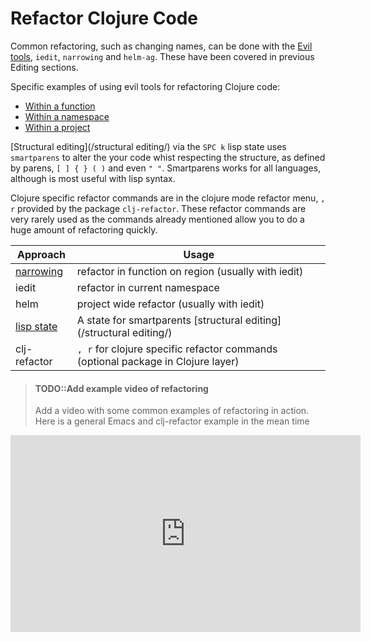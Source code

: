 # Refactor Clojure Code

Common refactoring, such as changing names, can be done with the [Evil tools](/evil-tools/index.md), `iedit`, `narrowing` and `helm-ag`. These have been covered in previous Editing sections.

Specific examples of using evil tools for refactoring Clojure code:

* [Within a function](within-a-function.md)
* [Within a namespace](within-a-namespace.md)
* [Within a project](within-a-project.md)

[Structural editing](/structural editing/) via the `SPC k` lisp state uses `smartparens` to alter the your code whist respecting the structure, as defined by parens, `[ ] { } ( )` and even `" "`.  Smartparens works for all languages, although is most useful with lisp syntax.

Clojure specific refactor commands are in the clojure mode refactor menu, `, r` provided by the package `clj-refactor`.  These refactor commands are very rarely used as the commands already mentioned allow you to do a huge amount of refactoring quickly.

| Approach                                        | Usage                                                                            |
|-------------------------------------------------|----------------------------------------------------------------------------------|
| [narrowing](/evil-tools/narrowing.md)           | refactor in function on region (usually with iedit)                              |
| iedit                                           | refactor in current namespace                                                    |
| helm                                            | project wide refactor (usually with iedit)                                       |
| [lisp state](/structured-editing/lisp-state.md) | A state for smartparents [structural editing](/structural editing/)              |
| clj-refactor                                    | `, r` for clojure specific refactor commands (optional package in Clojure layer) |


> #### TODO::Add example video of refactoring
> Add a video with some common examples of refactoring in action.
> Here is a general Emacs and clj-refactor example in the mean time

<iframe width="560" height="315" src="https://www.youtube.com/embed/pKzIxtR0ElU?start=205" frameborder="0" allow="accelerometer; autoplay; encrypted-media; gyroscope; picture-in-picture" allowfullscreen></iframe>
